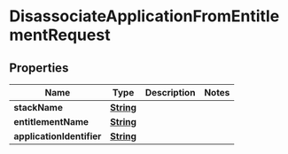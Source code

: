 

# DisassociateApplicationFromEntitlementRequest


## Properties

| Name | Type | Description | Notes |
|------------ | ------------- | ------------- | -------------|
|**stackName** | [**String**](String.md) |  |  |
|**entitlementName** | [**String**](String.md) |  |  |
|**applicationIdentifier** | [**String**](String.md) |  |  |



